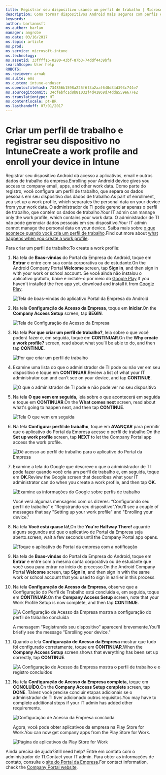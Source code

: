 ```yaml
---
title: Registrar seu dispositivo usando um perfil de trabalho | Microsoft Docs
description: Como tornar dispositivos Android mais seguros com perfis de trabalho.
keywords: 
author: barlanmsft
ms.author: barlan
manager: angrobe
ms.date: 03/16/2017
ms.topic: article
ms.prod: 
ms.service: microsoft-intune
ms.technology: 
ms.assetid: 33ffff16-0280-43bf-87b3-74ddf4439bfa
searchScope: User help
ROBOTS: 
ms.reviewer: arnab
ms.suite: ems
ms.custom: intune-enduser
ms.openlocfilehash: 734856b1598a225f6f3a2aaf640d34d393c744e7
ms.sourcegitcommit: 34cfebfc1d8b81032f4d41869d74dda559e677e2
ms.translationtype: HT
ms.contentlocale: pt-BR
ms.lasthandoff: 07/01/2017
---
```

# <span data-ttu-id="90a43-103">Criar um perfil de trabalho e registrar seu dispositivo no Intune</span><span class="sxs-lookup"><span data-stu-id="90a43-103">Create a work profile and enroll your device in Intune</span></span>
<a id="create-a-work-profile-and-enroll-your-device-in-intune" class="xliff"></a>

<span data-ttu-id="90a43-104">Registrar seu dispositivo Android dá acesso a aplicativos, email e outros dados de trabalho da empresa.</span><span class="sxs-lookup"><span data-stu-id="90a43-104">Enrolling your Android device gives you access to company email, apps, and other work data.</span></span> <span data-ttu-id="90a43-105">Como parte do registro, você configura um perfil de trabalho, que separa os dados pessoais em seu dispositivo dos dados de trabalho.</span><span class="sxs-lookup"><span data-stu-id="90a43-105">As part of enrollment, you set up a work profile, which separates the personal data on your device from your work data.</span></span> <span data-ttu-id="90a43-106">O administrador de TI pode gerenciar apenas o perfil de trabalho, que contém os dados de trabalho.</span><span class="sxs-lookup"><span data-stu-id="90a43-106">Your IT admin can manage only the work profile, which contains your work data.</span></span> <span data-ttu-id="90a43-107">O administrador de TI não pode gerenciar dados pessoais em seu dispositivo.</span><span class="sxs-lookup"><span data-stu-id="90a43-107">Your IT admin cannot manage the personal data on your device.</span></span> <span data-ttu-id="90a43-108">Saiba mais sobre [o que acontece quando você cria um perfil de trabalho](what-happens-when-you-create-a-work-profile-android.md).</span><span class="sxs-lookup"><span data-stu-id="90a43-108">Find out more about [what happens when you create a work profile](what-happens-when-you-create-a-work-profile-android.md).</span></span>

<span data-ttu-id="90a43-109">Para criar um perfil de trabalho:</span><span class="sxs-lookup"><span data-stu-id="90a43-109">To create a work profile:</span></span>

1.  <span data-ttu-id="90a43-110">Na tela de **Boas-vindas** do Portal da Empresa do Android, toque em **Entrar** e entre com sua conta corporativa ou de estudante.</span><span class="sxs-lookup"><span data-stu-id="90a43-110">On the Android Company Portal **Welcome** screen, tap **Sign in**, and then sign in with your work or school account.</span></span> <span data-ttu-id="90a43-111">Se você ainda não instalou o aplicativo gratuito, baixe e instale-o por meio do [Google Play](http://play.google.com/store/apps/details?id=com.microsoft.windowsintune.companyportal).</span><span class="sxs-lookup"><span data-stu-id="90a43-111">If you haven't installed the free app yet, download and install it from [Google Play](http://play.google.com/store/apps/details?id=com.microsoft.windowsintune.companyportal).</span></span>

    ![Tela de boas-vindas do aplicativo Portal da Empresa do Android](./media/and-enroll-0-welcome-screen.png)

2. <span data-ttu-id="90a43-113">Na tela **Configuração de Acesso da Empresa**, toque em **Iniciar**.</span><span class="sxs-lookup"><span data-stu-id="90a43-113">On the **Company Access Setup** screen, tap **BEGIN**.</span></span>

    ![Tela de Configuração de Acesso da Empresa](./media/andr-afw-begin-company-access-setup.png)

3.  <span data-ttu-id="90a43-115">Na tela **Por que criar um perfil de trabalho?**, leia sobre o que você poderá fazer e, em seguida, toque em **CONTINUAR**.</span><span class="sxs-lookup"><span data-stu-id="90a43-115">On the **Why create a work profile?** screen, read about what you'll be able to do, and then tap **CONTINUE**.</span></span>

    ![Por que criar um perfil de trabalho](./media/andr-afw-why-create-a-work-profile.png)

4.  <span data-ttu-id="90a43-117">Examine uma lista do que o administrador de TI pode ou não ver em seu dispositivo e toque em **CONTINUAR**.</span><span class="sxs-lookup"><span data-stu-id="90a43-117">Review a list of what your IT administrator can and can't see on your device, and tap **CONTINUE**.</span></span>

    ![O que o administrador de TI pode e não pode ver no seu dispositivo](./media/andr-afw-what-it-can-see-on-your-device.png)

5.  <span data-ttu-id="90a43-119">Na tela **O que vem em seguida**, leia sobre o que acontecerá em seguida e toque em **CONTINUAR**.</span><span class="sxs-lookup"><span data-stu-id="90a43-119">On the **What comes next** screen, read about what's going to happen next, and then tap **CONTINUE**.</span></span>

    ![Tela O que vem em seguida](./media/andr-afw-what-comes-next.png)

6. <span data-ttu-id="90a43-121">Na tela **Configurar perfil de trabalho**, toque em **AVANÇAR** para permitir que o aplicativo do Portal da Empresa acesse o perfil de trabalho.</span><span class="sxs-lookup"><span data-stu-id="90a43-121">On the **Set up work profile** screen, tap **NEXT** to let the Company Portal app access the work profile.</span></span>

    ![Dê acesso ao perfil de trabalho para o aplicativo do Portal da Empresa](./media/andr-afw-tap-next-to-set-up-work-profile.png)

7. <span data-ttu-id="90a43-123">Examine a tela do Google que descreve o que o administrador de TI pode fazer quando você cria um perfil de trabalho e, em seguida, toque em **OK**.</span><span class="sxs-lookup"><span data-stu-id="90a43-123">Review the Google screen that describes what your IT administrator can do when you create a work profile, and then tap **OK**.</span></span>

    ![Examine as informações do Google sobre perfis de trabalho](./media/andr-afw-google-screen-what-it-can-do.png)

    <span data-ttu-id="90a43-125">Você verá algumas mensagens com os dizeres: “Configurando seu perfil de trabalho” e “Registrando seu dispositivo”.</span><span class="sxs-lookup"><span data-stu-id="90a43-125">You'll see a couple of messages that say "Setting up your work profile" and "Enrolling your device."</span></span>

8. <span data-ttu-id="90a43-126">Na tela **Você está quase lá!**,</span><span class="sxs-lookup"><span data-stu-id="90a43-126">On the **You're Halfway There!**</span></span> <span data-ttu-id="90a43-127">aguarde alguns segundos até que o aplicativo de Portal da Empresa seja aberto.</span><span class="sxs-lookup"><span data-stu-id="90a43-127">screen, wait a few seconds until the Company Portal app opens.</span></span>

    ![Toque o aplicativo do Portal da empresa com a notificação](./media/andr-afw-tap-work-badged-company-portal-icon2.png)

9. <span data-ttu-id="90a43-129">Na tela de **Boas-vindas** do Portal da Empresa do Android, toque em **Entrar** e entre com a mesma conta corporativa ou de estudante que você usou para entrar no início do processo.</span><span class="sxs-lookup"><span data-stu-id="90a43-129">On the Android Company Portal **Welcome** screen, tap **Sign in**, and then sign in with the same work or school account that you used to sign in earlier in this process.</span></span>

10. <span data-ttu-id="90a43-130">Na tela **Configuração de Acesso da Empresa**, observe que a Configuração do Perfil de Trabalho está concluída e, em seguida, toque em **CONTINUAR**.</span><span class="sxs-lookup"><span data-stu-id="90a43-130">On the **Company Access Setup** screen, note that your Work Profile Setup is now complete, and then tap **CONTINUE**.</span></span>

    ![A Configuração de Acesso da Empresa mostra a configuração do perfil de trabalho concluída](./media/andr-afw-work-profile-now-set-up.png)

    <span data-ttu-id="90a43-132">A mensagem “Registrando seu dispositivo” aparecerá brevemente.</span><span class="sxs-lookup"><span data-stu-id="90a43-132">You'll briefly see the message "Enrolling your device."</span></span>

11. <span data-ttu-id="90a43-133">Quando a tela **Configuração de Acesso da Empresa** mostrar que tudo foi configurado corretamente, toque em **CONTINUAR**.</span><span class="sxs-lookup"><span data-stu-id="90a43-133">When the **Company Access Setup** screen shows that everything has been set up correctly, tap **CONTINUE**.</span></span>

    ![A Configuração de Acesso da Empresa mostra o perfil de trabalho e o registro concluídos](./media/andr-afw-company-access-setup-green-checks.png)

12. <span data-ttu-id="90a43-135">Na tela **Configuração de Acesso da Empresa completa**, toque em **CONCLUÍDO**.</span><span class="sxs-lookup"><span data-stu-id="90a43-135">On the **Company Access Setup complete** screen, tap **DONE**.</span></span> <span data-ttu-id="90a43-136">Talvez você precise concluir etapas adicionais se o administrador de TI tiver adicionado outros requisitos.</span><span class="sxs-lookup"><span data-stu-id="90a43-136">You may have to complete additional steps if your IT admin has added other requirements.</span></span>

    ![Configuração de Acesso da Empresa concluída](./media/andr-afw-company-access-setup-complete.png)

    <span data-ttu-id="90a43-138">Agora, você pode obter aplicativos da empresa na Play Store for Work.</span><span class="sxs-lookup"><span data-stu-id="90a43-138">You can now get company apps from the Play Store for Work.</span></span>

    ![Página de aplicativos da Play Store for Work](./media/andr-afw-tap-work-play-store-icon.png)

<span data-ttu-id="90a43-140">Ainda precisa de ajuda?</span><span class="sxs-lookup"><span data-stu-id="90a43-140">Still need help?</span></span> <span data-ttu-id="90a43-141">Entre em contato com o administrador de TI.</span><span class="sxs-lookup"><span data-stu-id="90a43-141">Contact your IT admin.</span></span> <span data-ttu-id="90a43-142">Para obter as informações de contato, consulte o [site do Portal da Empresa](http://portal.manage.microsoft.com).</span><span class="sxs-lookup"><span data-stu-id="90a43-142">For contact information, check the [Company Portal website](http://portal.manage.microsoft.com).</span></span>
